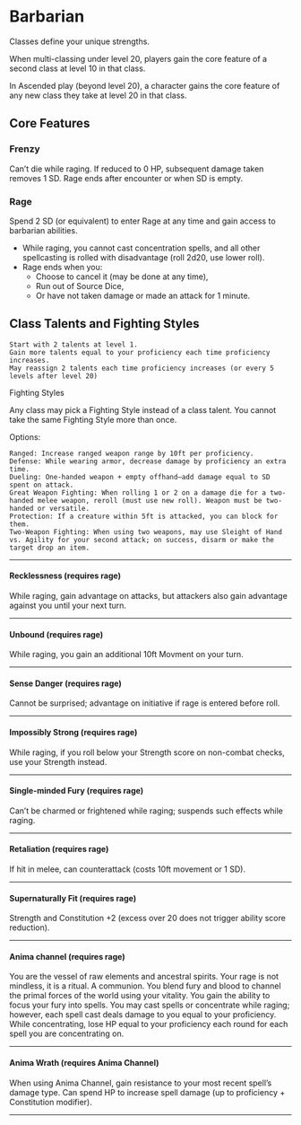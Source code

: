 # Barbarian

Classes define your unique strengths.

When multi-classing under level 20, players gain the core feature of a second class at level 10 in that class.

In Ascended play (beyond level 20), a character gains the core feature of any new class they take at level 20 in that class.

## Core Features

### Frenzy

Can’t die while raging. If reduced to 0 HP, subsequent damage taken removes 1 SD. Rage ends after encounter or when SD is empty.


### Rage

Spend 2 SD (or equivalent) to enter Rage at any time and gain access to barbarian abilities.

- While raging, you cannot cast concentration spells, and all other spellcasting is rolled with disadvantage (roll 2d20, use lower roll).
- Rage ends when you:
    - Choose to cancel it (may be done at any time),
    - Run out of Source Dice,
    - Or have not taken damage or made an attack for 1 minute.
 
## Class Talents and Fighting Styles

    Start with 2 talents at level 1.
    Gain more talents equal to your proficiency each time proficiency increases.
    May reassign 2 talents each time proficiency increases (or every 5 levels after level 20)

Fighting Styles

Any class may pick a Fighting Style instead of a class talent. You cannot take the same Fighting Style more than once.

Options:

    Ranged: Increase ranged weapon range by 10ft per proficiency.
    Defense: While wearing armor, decrease damage by proficiency an extra time.
    Dueling: One-handed weapon + empty offhand—add damage equal to SD spent on attack.
    Great Weapon Fighting: When rolling 1 or 2 on a damage die for a two-handed melee weapon, reroll (must use new roll). Weapon must be two-handed or versatile.
    Protection: If a creature within 5ft is attacked, you can block for them.
    Two-Weapon Fighting: When using two weapons, may use Sleight of Hand vs. Agility for your second attack; on success, disarm or make the target drop an item.


---

#### Recklessness (requires rage)
While raging, gain advantage on attacks, but attackers also gain advantage against you until your next turn.

---

#### Unbound (requires rage)
While raging, you gain an additional 10ft Movment on your turn.

---

#### Sense Danger (requires rage)
Cannot be surprised; advantage on initiative if rage is entered before roll.

---

#### Impossibly Strong (requires rage)
While raging, if you roll below your Strength score on non-combat checks, use your Strength instead.

---

#### Single-minded Fury (requires rage)
Can’t be charmed or frightened while raging; suspends such effects while raging.

---

#### Retaliation (requires rage)
If hit in melee, can counterattack (costs 10ft movement or 1 SD).

---

#### Supernaturally Fit (requires rage)
Strength and Constitution +2 (excess over 20 does not trigger ability score reduction).

---

#### Anima channel (requires rage)
You are the vessel of raw elements and ancestral spirits. Your rage is not mindless, it is a ritual. A communion. You blend fury and blood to channel the primal forces of the world using your vitality. You gain the ability to focus your fury into spells. You may cast spells or concentrate while raging; however, each spell cast deals damage to you equal to your proficiency. While concentrating, lose HP equal to your proficiency each round for each spell you are concentrating on.

---

#### Anima Wrath (requires Anima Channel)
When using Anima Channel, gain resistance to your most recent spell’s damage type. Can spend HP to increase spell damage (up to proficiency + Constitution modifier).

---
